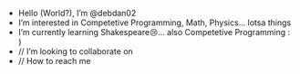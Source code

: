 -  Hello (World?), I’m @debdan02
-  I’m interested in Competetive Programming, Math, Physics... lotsa things
-  I’m currently learning Shakespeare😢... also Competetive Programming : )
-  // I’m looking to collaborate on
-  // How to reach me

<!---
debdan02/debdan02 is a ✨ special ✨ repository because its `README.md` (this file) appears on your GitHub profile.
You can click the Preview link to take a look at your changes.
--->
